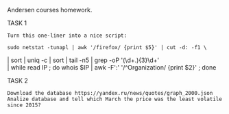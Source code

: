 Andersen courses homework.


TASK 1

	Turn this one-liner into a nice script:

	sudo netstat -tunapl | awk '/firefox/ {print $5}' | cut -d: -f1 \
| sort | uniq -c | sort | tail -n5 | grep -oP '(\d+\.){3}\d+' \
| while read IP ; do whois $IP | awk -F':' '/^Organization/ {print $2}' ; done


TASK 2

	Download the database https://yandex.ru/news/quotes/graph_2000.json
	Analize database and tell which March the price was the least volatile since 2015?
